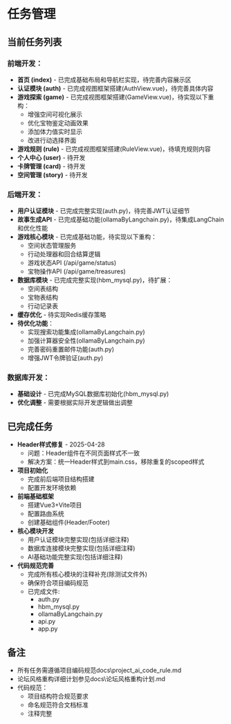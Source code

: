 # 任务管理

## 当前任务列表

### 前端开发：
- **首页 (index)** - 已完成基础布局和导航栏实现，待完善内容展示区
- **认证模块 (auth)** - 已完成视图框架搭建(AuthView.vue)，待完善具体内容
- **游戏探索 (game)** - 已完成视图框架搭建(GameView.vue)，待实现以下重构：
  - 增强空间可视化展示
  - 优化宝物鉴定动画效果
  - 添加体力值实时显示
  - 改进行动选择界面
- **游戏规则 (rule)** - 已完成视图框架搭建(RuleView.vue)，待填充规则内容
- **个人中心 (user)** - 待开发
- **卡牌管理 (card)** - 待开发
- **空间管理 (story)** - 待开发

### 后端开发：
- **用户认证模块** - 已完成完整实现(auth.py)，待完善JWT认证细节
- **故事生成API** - 已完成基础功能(ollamaByLangchain.py)，待集成LangChain和优化性能
- **游戏核心模块** - 已完成基础功能，待实现以下重构：
  - 空间状态管理服务
  - 行动处理器和回合结算逻辑
  - 游戏状态API (/api/game/status)
  - 宝物操作API (/api/game/treasures)
- **数据库模块** - 已完成完整实现(hbm_mysql.py)，待扩展：
  - 空间表结构
  - 宝物表结构
  - 行动记录表
- **缓存优化** - 待实现Redis缓存策略
- **待优化功能**：
  - 实现搜索功能集成(ollamaByLangchain.py)
  - 加强计算器安全性(ollamaByLangchain.py)
  - 完善密码重置邮件功能(auth.py)
  - 增强JWT令牌验证(auth.py)

### 数据库开发：
- **基础设计** - 已完成MySQL数据库初始化(hbm_mysql.py)
- **优化调整** - 需要根据实际开发逻辑做出调整

## 已完成任务
- **Header样式修复** - 2025-04-28
  - 问题：Header组件在不同页面样式不一致
  - 解决方案：统一Header样式到main.css，移除重复的scoped样式
- **项目初始化**
  - 完成前后端项目结构搭建
  - 配置开发环境依赖
- **前端基础框架**
  - 搭建Vue3+Vite项目
  - 配置路由系统
  - 创建基础组件(Header/Footer)
- **核心模块开发**
  - 用户认证模块完整实现(包括详细注释)
  - 数据库连接模块完整实现(包括详细注释)
  - AI基础功能完整实现(包括详细注释)
- **代码规范完善**
  - 完成所有核心模块的注释补充(除测试文件外)
  - 确保符合项目编码规范
  - 已完成文件:
    - auth.py
    - hbm_mysql.py
    - ollamaByLangchain.py
    - api.py
    - app.py

## 备注
- 所有任务需遵循项目编码规范docs\project_ai_code_rule.md
- 论坛风格重构详细计划参见docs\论坛风格重构计划.md
- 代码规范：
  - 项目结构符合规范要求
  - 命名规范符合文档标准
  - 注释完整